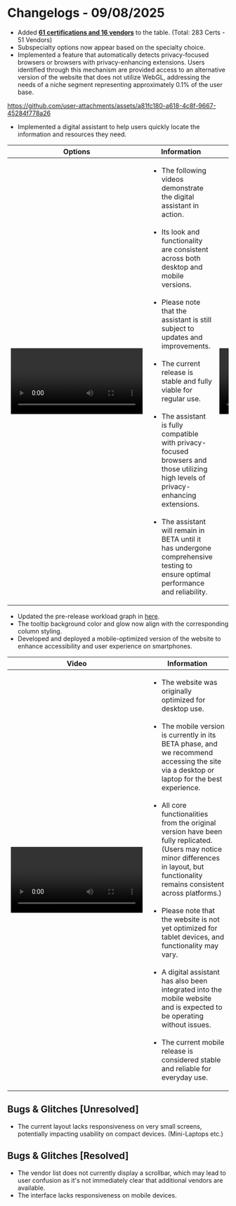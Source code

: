 # Changelogs - 09/08/2025
- Added <b><ins>61 certifications and 16 vendors</ins></b> to the table. (Total: 283 Certs - 51 Vendors)
- Subspecialty options now appear based on the specialty choice.
- Implemented a feature that automatically detects privacy-focused browsers or browsers with privacy-enhancing extensions. Users identified through this mechanism are provided access to an alternative version of the website that does not utilize WebGL, addressing the needs of a niche segment representing approximately 0.1% of the user base.

https://github.com/user-attachments/assets/a81fc180-a618-4c8f-9667-45284f778a26
- Implemented a digital assistant to help users quickly locate the information and resources they need.

| Options                                                                                               | Information | Timeout                                                                                                 |
|-------------------------------------------------------------------------------------------------------|-------------|---------------------------------------------------------------------------------------------------------|
| <video src="https://github.com/user-attachments/assets/552beadb-7bc5-43be-8002-869e90b753e9"></video> | <ul><li>The following videos demonstrate the digital assistant in action.</li><br /><li>Its look and functionality are consistent across both desktop and mobile versions.</li><br /><li>Please note that the assistant is still subject to updates and improvements.</li><br /><li>The current release is stable and fully viable for regular use.</li><br /><li>The assistant is fully compatible with privacy-focused browsers and those utilizing high levels of privacy-enhancing extensions.</li><br /><li>The assistant will remain in BETA until it has undergone comprehensive testing to ensure optimal performance and reliability.</li></ul>        | <video src="https://github.com/user-attachments/assets/c72ca079-0117-48eb-a548-b4fa68e6eb5f"></video>   |

- Updated the pre-release workload graph in [here](https://github.com/Dragkob/Security-Certification-Roadmap/blob/main/README.md).
- The tooltip background color and glow now align with the corresponding column styling.
- Developed and deployed a mobile-optimized version of the website to enhance accessibility and user experience on smartphones.

| Video                                                                                                 | Information                                  |
|-------------------------------------------------------------------------------------------------------|----------------------------------------------|
| <video src="https://github.com/user-attachments/assets/2891deed-538b-44a6-8c7f-5bf7fb7e68f2"></video> | <ul><li>The website was originally optimized for desktop use.</li><br /><li>The mobile version is currently in its BETA phase, and we recommend accessing the site via a desktop or laptop for the best experience.</li><br /><li>All core functionalities from the original version have been fully replicated. (Users may notice minor differences in layout, but functionality remains consistent across platforms.)</li><br /><li>Please note that the website is not yet optimized for tablet devices, and functionality may vary.</li><br /><li>A digital assistant has also been integrated into the mobile website and is expected to be operating without issues.</li><br /><li>The current mobile release is considered stable and reliable for everyday use.</li></ul> |


## Bugs & Glitches [Unresolved]
- The current layout lacks responsiveness on very small screens, potentially impacting usability on compact devices. (Mini-Laptops etc.)


## Bugs & Glitches [Resolved]
- The vendor list does not currently display a scrollbar, which may lead to user confusion as it's not immediately clear that additional vendors are available.
- The interface lacks responsiveness on mobile devices.
